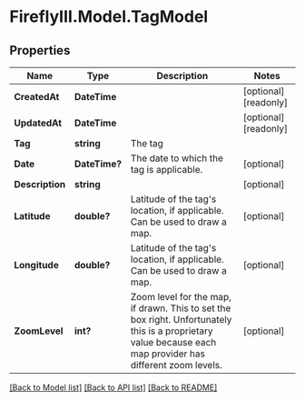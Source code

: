 # FireflyIII.Model.TagModel
## Properties

Name | Type | Description | Notes
------------ | ------------- | ------------- | -------------
**CreatedAt** | **DateTime** |  | [optional] [readonly] 
**UpdatedAt** | **DateTime** |  | [optional] [readonly] 
**Tag** | **string** | The tag | 
**Date** | **DateTime?** | The date to which the tag is applicable. | [optional] 
**Description** | **string** |  | [optional] 
**Latitude** | **double?** | Latitude of the tag&#39;s location, if applicable. Can be used to draw a map. | [optional] 
**Longitude** | **double?** | Latitude of the tag&#39;s location, if applicable. Can be used to draw a map. | [optional] 
**ZoomLevel** | **int?** | Zoom level for the map, if drawn. This to set the box right. Unfortunately this is a proprietary value because each map provider has different zoom levels. | [optional] 

[[Back to Model list]](../README.md#documentation-for-models) [[Back to API list]](../README.md#documentation-for-api-endpoints) [[Back to README]](../README.md)

